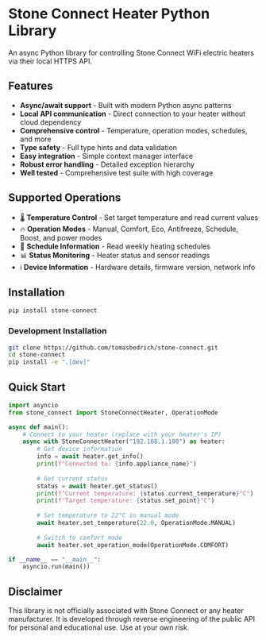 # Stone Connect Heater Python Library

An async Python library for controlling Stone Connect WiFi electric heaters via their local HTTPS API.

## Features

- **Async/await support** - Built with modern Python async patterns
- **Local API communication** - Direct connection to your heater without cloud dependency
- **Comprehensive control** - Temperature, operation modes, schedules, and more
- **Type safety** - Full type hints and data validation
- **Easy integration** - Simple context manager interface
- **Robust error handling** - Detailed exception hierarchy
- **Well tested** - Comprehensive test suite with high coverage

## Supported Operations

- 🌡️ **Temperature Control** - Set target temperature and read current values
- 🔥 **Operation Modes** - Manual, Comfort, Eco, Antifreeze, Schedule, Boost, and power modes
- 📅 **Schedule Information** - Read weekly heating schedules
- 📊 **Status Monitoring** - Heater status and sensor readings
- ℹ️ **Device Information** - Hardware details, firmware version, network info

## Installation

```bash
pip install stone-connect
```

### Development Installation

```bash
git clone https://github.com/tomasbedrich/stone-connect.git
cd stone-connect
pip install -e ".[dev]"
```

## Quick Start

```python
import asyncio
from stone_connect import StoneConnectHeater, OperationMode

async def main():
    # Connect to your heater (replace with your heater's IP)
    async with StoneConnectHeater("192.168.1.100") as heater:
        # Get device information
        info = await heater.get_info()
        print(f"Connected to: {info.appliance_name}")
        
        # Get current status
        status = await heater.get_status()
        print(f"Current temperature: {status.current_temperature}°C")
        print(f"Target temperature: {status.set_point}°C")
        
        # Set temperature to 22°C in manual mode
        await heater.set_temperature(22.0, OperationMode.MANUAL)
        
        # Switch to comfort mode
        await heater.set_operation_mode(OperationMode.COMFORT)

if __name__ == "__main__":
    asyncio.run(main())
```

## Disclaimer

This library is not officially associated with Stone Connect or any heater manufacturer. It is developed through reverse engineering of the public API for personal and educational use. Use at your own risk.
